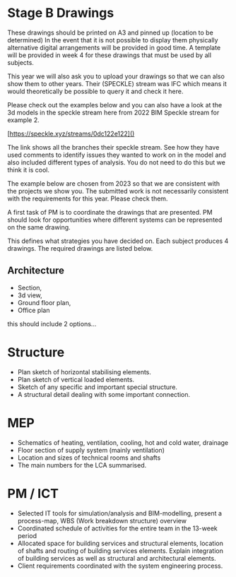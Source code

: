 # Stage B Drawings

These drawings should be printed on A3 and pinned up (location to be determined) In the event that it is not possible to display them physically alternative digital arrangements will be provided in good time. A template will be provided in week 4 for these drawings that must be used by all subjects. 

This year we will also ask you to upload your drawings so that we can also show them to other years. Their (SPECKLE) stream was IFC which means it would theoretically be possible to query it and check it here.

Please check out the examples below and you can also have a look at the 3d models in the speckle stream here from 2022 BIM Speckle stream for example 2.

[https://speckle.xyz/streams/0dc122e122]()


The link shows all the branches their speckle stream. See how they have used comments to identify issues they wanted to work on in the model and also included different types of analysis. You do not need to do this but we think it is cool.

The example below are chosen from 2023 so that we are consistent with the projects we show you. The submitted work is not necessarily consistent with the requirements for this year. Please check them.

A first task of PM is to coordinate the drawings that are presented. PM should look for opportunities where different systems can be represented on the same drawing.

This defines what strategies you have decided on. Each subject produces 4 drawings. The required drawings are listed below. 

## Architecture 
* Section,  
* 3d view,  
* Ground floor plan,  
* Office plan


this should include 2 options...

# Structure 

* Plan sketch of horizontal stabilising elements. 
* Plan sketch of vertical loaded elements. 
* Sketch of any specific and important special structure. 
* A structural detail dealing with some important connection. 

# MEP 
* Schematics of heating, ventilation, cooling, hot and cold water, drainage 
* Floor section of supply system (mainly ventilation) 
* Location and sizes of technical rooms and shafts
* The main numbers for the LCA summarised.

<!-- This is commented out. 
Geo 

* Soil profile,  
* Footprint, showing also the layout of structural components at foundation level 
* Section N-S, including interactions with structure 
* Section E-W 

Fire 
* Placement of the building showing the access of the fire brigade 
* Describe your evacuation strategy showing the building 
* What part of your building is performance based? What will follow the prescriptive codes? 
-->
# PM / ICT 

* Selected IT tools for simulation/analysis and BIM-modelling, present a process-map, WBS (Work breakdown structure) overview 
* Coordinated schedule of activities for the entire team in the 13-week period 
* Allocated space for building services and structural elements, location of shafts and routing of building services elements. Explain integration of building services as well as structural and architectural elements. 
* Client requirements coordinated with the system engineering process. 




